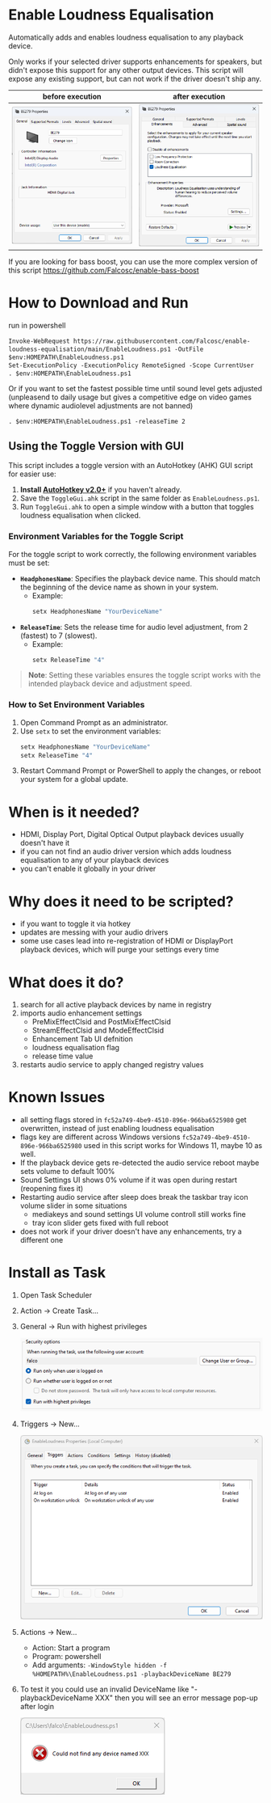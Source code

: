 # Enable Loudness Equalisation
Automatically adds and enables loudness equalisation to any playback device.

Only works if your selected driver supports enhancements for speakers, but didn't expose this support for any other output devices. This script will  expose any existing support, but can not work if the driver doesn't ship any.

| before execution | after execution |
| --------------- | -------------- |
| ![Enhancements Missing](EnhancementsMissing.png)  | ![Enhancements Added](EnhancementsAdded.png)  |

If you are looking for bass boost, you can use the more complex version of this script https://github.com/Falcosc/enable-bass-boost

# How to Download and Run
run in powershell
```
Invoke-WebRequest https://raw.githubusercontent.com/Falcosc/enable-loudness-equalisation/main/EnableLoudness.ps1 -OutFile $env:HOMEPATH\EnableLoudness.ps1
Set-ExecutionPolicy -ExecutionPolicy RemoteSigned -Scope CurrentUser
. $env:HOMEPATH\EnableLoudness.ps1
```
Or if you want to set the fastest possible time until sound level gets adjusted (unpleasend to daily usage but gives a competitive edge on video games where dynamic audiolevel adjustments are not banned)
```
. $env:HOMEPATH\EnableLoudness.ps1 -releaseTime 2
```

## Using the Toggle Version with GUI
This script includes a toggle version with an AutoHotkey (AHK) GUI script for easier use:
1. **Install [AutoHotkey v2.0+](https://www.autohotkey.com/)** if you haven't already.
2. Save the `ToggleGui.ahk` script in the same folder as `EnableLoudness.ps1`.
3. Run `ToggleGui.ahk` to open a simple window with a button that toggles loudness equalisation when clicked.

### Environment Variables for the Toggle Script
For the toggle script to work correctly, the following environment variables must be set:
- **`HeadphonesName`**: Specifies the playback device name. This should match the beginning of the device name as shown in your system.
  - Example: 
    ```cmd
    setx HeadphonesName "YourDeviceName"
    ```
- **`ReleaseTime`**: Sets the release time for audio level adjustment, from 2 (fastest) to 7 (slowest).
  - Example:
    ```cmd
    setx ReleaseTime "4"
    ```

> **Note**: Setting these variables ensures the toggle script works with the intended playback device and adjustment speed.

### How to Set Environment Variables
1. Open Command Prompt as an administrator.
2. Use `setx` to set the environment variables:
   ```cmd
   setx HeadphonesName "YourDeviceName"
   setx ReleaseTime "4"
   ```
3. Restart Command Prompt or PowerShell to apply the changes, or reboot your system for a global update.

# When is it needed?
- HDMI, Display Port, Digital Optical Output playback devices usually doesn't have it
- if you can not find an audio driver version which adds loudness equalisation to any of your playback devices
- you can't enable it globally in your driver

# Why does it need to be scripted?
- if you want to toggle it via hotkey
- updates are messing with your audio drivers
- some use cases lead into re-registration of HDMI or DisplayPort playback devices, which will purge your settings every time

# What does it do?
1. search for all active playback devices by name in registry
1. imports audio enhancement settings
    - PreMixEffectClsid and PostMixEffectClsid
    - StreamEffectClsid and ModeEffectClsid
    - Enhancement Tab UI defnition
    - loudness equalisation flag
    - release time value
1. restarts audio service to apply changed registry values

# Known Issues
- all setting flags stored in `fc52a749-4be9-4510-896e-966ba6525980` get overwritten, instead of just enabling loudness equalisation
- flags key are different across Windows versions `fc52a749-4be9-4510-896e-966ba6525980` used in this script works for Windows 11, maybe 10 as well.
- If the playback device gets re-detected the audio service reboot maybe sets volume to default 100%
- Sound Settings UI shows 0% volume if it was open during restart (reopening fixes it)
- Restarting audio service after sleep does break the taskbar tray icon volume slider in some situations
    - mediakeys and sound settings UI volume controll still works fine
    - tray icon slider gets fixed with full reboot
- does not work if your driver doesn't have any enhancements, try a different one

# Install as Task
1. Open Task Scheduler
1. Action -> Create Task...
1. General -> Run with highest privileges
  
    ![Run with highest privileges](TaskAdmin.png)
1. Triggers -> New...
  
    ![Additional Triggers](TaskTrigger.png)
1. Actions -> New...
    - Action: Start a program
    - Program: powershell
    - Add arguments: `-WindowStyle hidden -f %HOMEPATH%\EnableLoudness.ps1 -playbackDeviceName BE279`
1. To test it you could use an invalid DeviceName like "-playbackDeviceName XXX" then you will see an error message pop-up after login
  
    ![Test Error](ErrorTest.png)
